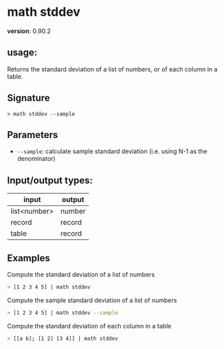 # math stddev

**version**: 0.90.2

## **usage**:

Returns the standard deviation of a list of numbers, or of each column in a table.

## Signature

`> math stddev --sample`

## Parameters

- `--sample`: calculate sample standard deviation (i.e. using N-1 as the denominator)

## Input/output types:

| input          | output |
| -------------- | ------ |
| list\<number\> | number |
| record         | record |
| table          | record |

## Examples

Compute the standard deviation of a list of numbers

```bash
> [1 2 3 4 5] | math stddev
```

Compute the sample standard deviation of a list of numbers

```bash
> [1 2 3 4 5] | math stddev --sample
```

Compute the standard deviation of each column in a table

```bash
> [[a b]; [1 2] [3 4]] | math stddev
```

